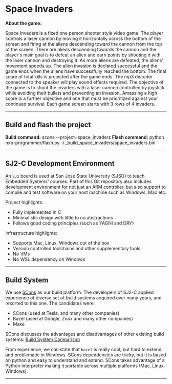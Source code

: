 # Space Invaders

**About the game:**

Space Invaders is a fixed one person shooter style video game. The player controls a laser cannon by moving it horizontally across the bottom of the screen and firing at the aliens descending toward the cannon from the top of the screen. There are aliens descending towards the cannon and the player's main goal is to defeat an alien and earn points by shooting it with the laser cannon and destroying it. As more aliens are defeated, the aliens' movement speeds up. The alien invasion is declared successful and the game ends when the aliens have successfully reached the bottom. The final score of total kills is projected after the game ends. The mp3 decoder connected to the speaker will play sound effects required. The objective of the game is to shoot the invaders with a laser cannon controlled by joystick while avoiding their bullets and preventing an invasion. Amassing a high score is a further objective and one that must be prioritized against your continued survival. Each game screen starts with 3 rows of 4 invaders. 

----
## Build and flash the project

**Build command:** scons --project=space_invaders
**Flash command:** python nxp-programmer/flash.py -i _build_space_invaders/space_invaders.bin                                                             

----
## SJ2-C Development Environment

An `SJ2` board is used at San Jose State University (SJSU) to teach Embedded Systems' courses. Part of this Git repository also includes development environment for not just an ARM controller, but also support to compile and test software on your host machine such as Windows, Mac etc.

Project highlights:

- Fully implemented in C
- Minimalistic design with little to no abstractions
- Follows good coding principles (such as YAGNI and DRY)

Infrastructure highlights:

- Supports Mac, Linux, Windows out of the box
- Version controlled toolchains and other supplementary tools
- No VMs
- No WSL dependency on Windows

----

## Build System

We use [SCons](https://scons.org/) as our build platform. The developers of SJ2-C applied experience of diverse set of build systems acquired over many years, and resorted to this one. The candidates were:

- SCons (used at Tesla, and many other companies)
- Bazel (used at Google, Zoox and many other companies)
- Make

SCons discusses the advantages and disadvantages of other existing build systems: [Build System Comparison](https://github.com/SCons/scons/wiki/sconsvsotherbuildtools)

From experience, we can state that `bazel` is really cool, but hard to extend and problematic in Windows. SCons dependencies are tricky, but it is based on python and easy to understand and extend. SCons takes advantage of a Python interpreter making it portable across multiple platforms (Mac, Linux, Windows).

----



